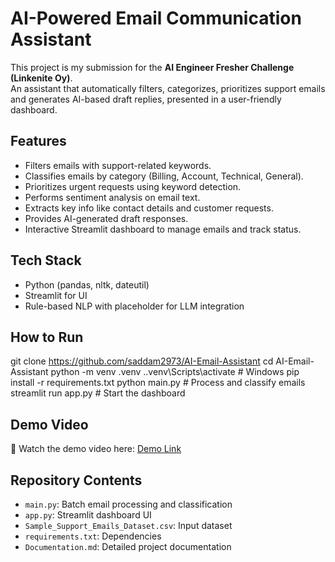# AI-Powered Email Communication Assistant

This project is my submission for the **AI Engineer Fresher Challenge (Linkenite Oy)**.  
An assistant that automatically filters, categorizes, prioritizes support emails and generates AI-based draft replies, presented in a user-friendly dashboard.

## Features
- Filters emails with support-related keywords.
- Classifies emails by category (Billing, Account, Technical, General).
- Prioritizes urgent requests using keyword detection.
- Performs sentiment analysis on email text.
- Extracts key info like contact details and customer requests.
- Provides AI-generated draft responses.
- Interactive Streamlit dashboard to manage emails and track status.

## Tech Stack
- Python (pandas, nltk, dateutil)
- Streamlit for UI
- Rule-based NLP with placeholder for LLM integration

## How to Run
git clone https://github.com/saddam2973/AI-Email-Assistant
cd AI-Email-Assistant
python -m venv .venv
..venv\Scripts\activate # Windows
pip install -r requirements.txt
python main.py # Process and classify emails
streamlit run app.py # Start the dashboard
## Demo Video
🎥 Watch the demo video here: [Demo Link](https://your-video-link.com)

## Repository Contents
- `main.py`: Batch email processing and classification
- `app.py`: Streamlit dashboard UI
- `Sample_Support_Emails_Dataset.csv`: Input dataset
- `requirements.txt`: Dependencies
- `Documentation.md`: Detailed project documentation
